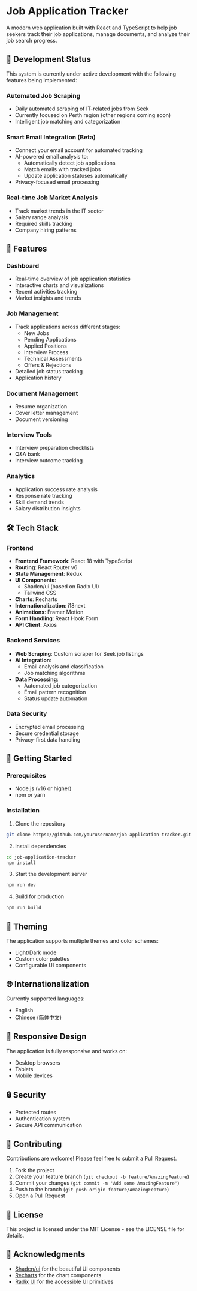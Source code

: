 # Job Application Tracker

A modern web application built with React and TypeScript to help job seekers track their job applications, manage documents, and analyze their job search progress.

## 🚧 Development Status

This system is currently under active development with the following features being implemented:

### Automated Job Scraping
- Daily automated scraping of IT-related jobs from Seek
- Currently focused on Perth region (other regions coming soon)
- Intelligent job matching and categorization

### Smart Email Integration (Beta)
- Connect your email account for automated tracking
- AI-powered email analysis to:
  - Automatically detect job applications
  - Match emails with tracked jobs
  - Update application statuses automatically
- Privacy-focused email processing

### Real-time Job Market Analysis
- Track market trends in the IT sector
- Salary range analysis
- Required skills tracking
- Company hiring patterns

## 🌟 Features

### Dashboard
- Real-time overview of job application statistics
- Interactive charts and visualizations
- Recent activities tracking
- Market insights and trends

### Job Management
- Track applications across different stages:
  - New Jobs
  - Pending Applications
  - Applied Positions
  - Interview Process
  - Technical Assessments
  - Offers & Rejections
- Detailed job status tracking
- Application history

### Document Management
- Resume organization
- Cover letter management
- Document versioning

### Interview Tools
- Interview preparation checklists
- Q&A bank
- Interview outcome tracking

### Analytics
- Application success rate analysis
- Response rate tracking
- Skill demand trends
- Salary distribution insights

## 🛠 Tech Stack

### Frontend
- **Frontend Framework**: React 18 with TypeScript
- **Routing**: React Router v6
- **State Management**: Redux
- **UI Components**: 
  - Shadcn/ui (based on Radix UI)
  - Tailwind CSS
- **Charts**: Recharts
- **Internationalization**: i18next
- **Animations**: Framer Motion
- **Form Handling**: React Hook Form
- **API Client**: Axios

### Backend Services
- **Web Scraping**: Custom scraper for Seek job listings
- **AI Integration**: 
  - Email analysis and classification
  - Job matching algorithms
- **Data Processing**:
  - Automated job categorization
  - Email pattern recognition
  - Status update automation

### Data Security
- Encrypted email processing
- Secure credential storage
- Privacy-first data handling

## 🚀 Getting Started

### Prerequisites
- Node.js (v16 or higher)
- npm or yarn

### Installation

1. Clone the repository
```bash
git clone https://github.com/yourusername/job-application-tracker.git
```

2. Install dependencies
```bash
cd job-application-tracker
npm install
```

3. Start the development server
```bash
npm run dev
```


4. Build for production
```bash
npm run build
```

## 🎨 Theming

The application supports multiple themes and color schemes:
- Light/Dark mode
- Custom color palettes
- Configurable UI components

## 🌐 Internationalization

Currently supported languages:
- English
- Chinese (简体中文)

## 📱 Responsive Design

The application is fully responsive and works on:
- Desktop browsers
- Tablets
- Mobile devices

## 🔒 Security

- Protected routes
- Authentication system
- Secure API communication

## 🤝 Contributing

Contributions are welcome! Please feel free to submit a Pull Request.

1. Fork the project
2. Create your feature branch (`git checkout -b feature/AmazingFeature`)
3. Commit your changes (`git commit -m 'Add some AmazingFeature'`)
4. Push to the branch (`git push origin feature/AmazingFeature`)
5. Open a Pull Request

## 📄 License

This project is licensed under the MIT License - see the LICENSE file for details.

## 🙏 Acknowledgments

- [Shadcn/ui](https://ui.shadcn.com/) for the beautiful UI components
- [Recharts](https://recharts.org/) for the chart components
- [Radix UI](https://www.radix-ui.com/) for the accessible UI primitives